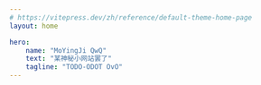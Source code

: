 ```yaml
---
# https://vitepress.dev/zh/reference/default-theme-home-page
layout: home

hero:
    name: "MoYingJi QwQ"
    text: "某神秘小网站罢了"
    tagline: "TODO-ODOT OvO"
---
```


<script setup lang="ts">
    if (!import.meta.env.SSR) {
        console.log("神秘小网站 (bushi")
    }
</script>
